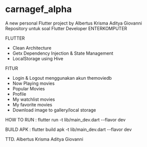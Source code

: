 # carnagef_alpha

A new personal Flutter project by Albertus Krisma Aditya Giovanni
Repository untuk soal Flutter Developer ENTERKOMPUTER

FLUTTER
- Clean Architecture
- Getx Dependency Injection & State Management
- LocalStorage using Hive

FITUR
- Login & Logout menggunakan akun themoviedb
- Now Playing movies
- Popular Movies
- Profile
- My watchlist movies
- My favorite movies
- Download image to gallery/local storage

HOW TO RUN : flutter run -t lib/main_dev.dart --flavor dev

BUILD APK : flutter build apk -t lib/main_dev.dart --flavor dev

TTD.
Albertus Krisma Aditya Giovanni
